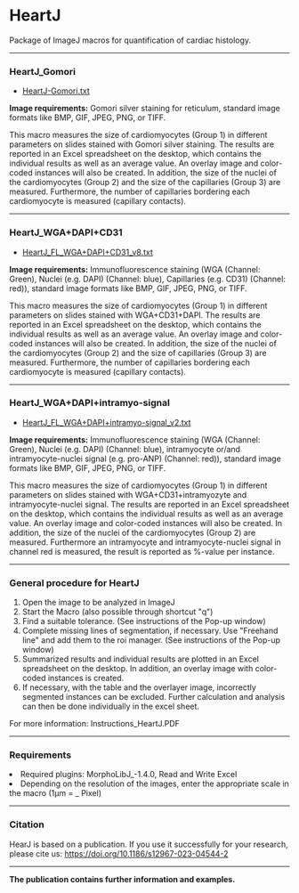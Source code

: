 # HeartJ
Package of ImageJ macros for quantification of cardiac histology.


---
### HeartJ_Gomori

* [HeartJ-Gomori.txt](HeartJ_Gomori_v5.txt)

<strong>Image requirements:</strong> Gomori silver staining for reticulum, standard image formats like BMP, GIF, JPEG, PNG, or TIFF.

This macro measures the size of cardiomyocytes (Group 1) in different parameters on slides stained with Gomori silver staining. The results are reported in an Excel spreadsheet on the desktop, which contains the individual results as well as an average value. An overlay image and color-coded instances will also be created. In addition, the size of the nuclei of the cardiomyocytes (Group 2) and the size of the capillaries (Group 3) are measured. Furthermore, the number of capillaries bordering each cardiomyocyte is measured (capillary contacts).

---
### HeartJ_WGA+DAPI+CD31

* [HeartJ_FL_WGA+DAPI+CD31_v8.txt](HeartJ_FL_WGA+DAPI+CD31_v8.txt)

<strong>Image requirements:</strong> Immunofluorescence staining (WGA (Channel: Green), Nuclei (e.g. DAPI) (Channel: blue), Capillaries (e.g. CD31) (Channel: red)), standard image formats like BMP, GIF, JPEG, PNG, or TIFF.

This macro measures the size of cardiomyocytes (Group 1) in different parameters on slides stained with WGA+CD31+DAPI. The results are reported in an Excel spreadsheet on the desktop, which contains the individual results as well as an average value. An overlay image and color-coded instances will also be created. In addition, the size of the nuclei of the cardiomyocytes (Group 2) and the size of capillaries (Group 3) are measured. Furthermore, the number of capillaries bordering each cardiomyocyte is measured (capillary contacts).

---
### HeartJ_WGA+DAPI+intramyo-signal

* [HeartJ_FL_WGA+DAPI+intramyo-signal_v2.txt](HeartJ_FL_WGA+DAPI+intramyo-signal_v2.txt)

<strong>Image requirements:</strong> Immunofluorescence staining (WGA (Channel: Green), Nuclei (e.g. DAPI) (Channel: blue), intramyocyte or/and intramyocyte-nuclei signal (e.g. pro-ANP) (Channel: red)), standard image formats like BMP, GIF, JPEG, PNG, or TIFF.

This macro measures the size of cardiomyocytes (Group 1) in different parameters on slides stained with WGA+CD31+intramyozyte and intramyocyte-nuclei signal. The results are reported in an Excel spreadsheet on the desktop, which contains the individual results as well as an average value. An overlay image and color-coded instances will also be created. In addition, the size of the nuclei of the cardiomyocytes (Group 2) are measured. Furthermore an intramyocyte and intramyocyte-nuclei signal in channel red is measured, the result is reported as %-value per instance.

---
### General procedure for HeartJ
<ol>
<li>Open the image to be analyzed in ImageJ</li>

<li>Start the Macro (also possible through shortcut "q")</li>

<li>Find a suitable tolerance. (See instructions of the Pop-up window)</li>

<li>Complete missing lines of segmentation, if necessary. Use "Freehand line" and add them to the roi manager. (See instructions of the Pop-up window)</li>

<li>Summarized results and individual results are plotted in an Excel spreadsheet on the desktop. In addition, an overlay image with color-coded instances is created.</li>

<li>If necessary, with the table and the overlayer image, incorrectly segmented instances can be excluded. Further calculation and analysis can then be done individually in the excel sheet.</li>
</ol>

For more information: Instructions_HeartJ.PDF

---
### Requirements

<li> Required plugins: MorphoLibJ_-1.4.0, Read and Write Excel </li>

<li> Depending on the resolution of the images, enter the appropriate scale in the macro (1µm = _ Pixel) </li>

---
### Citation

HearJ is based on a publication. If you use it successfully for your research, please cite us: https://doi.org/10.1186/s12967-023-04544-2

---
<strong>The publication contains further information and examples.</strong>
